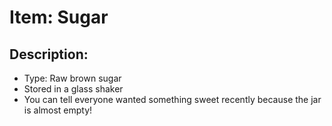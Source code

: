 # Item: Sugar

## Description: 
* Type: Raw brown sugar
* Stored in a glass shaker
* You can tell everyone wanted something sweet recently because the jar is almost empty! 